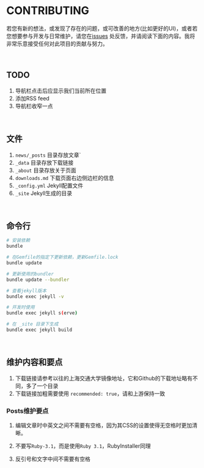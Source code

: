 # CONTRIBUTING

若您有新的想法，或发现了存在的问题，或可改善的地方(比如更好的UI)，或者若您想要参与开发与日常维护，请您在[issues](https://gitee.com/RubyKids/rubyinstaller.cn/issues) 处反馈，并请阅读下面的内容。我将非常乐意接受任何对此项目的贡献与努力。

<br>

## TODO

1. 导航栏点击后应显示我们当前所在位置
2. 添加RSS feed
3. 导航栏收窄一点

<br>

## 文件

1. `news/_posts` 目录存放文章`
2. `_data` 目录存放下载链接
3. `_about` 目录存放关于页面
4.  `downloads.md` 下载页面右边侧边栏的信息
5. `_config.yml` Jekyll配置文件
6. `_site` Jekyll生成的目录

<br>

## 命令行

```bash
# 安装依赖
bundle

# 在Gemfile的指定下更新依赖，更新Gemfile.lock
bundle update

# 更新使用的bundler
bundle update --bundler

# 查看jekyll版本
bundle exec jekyll -v

# 开发时使用
bundle exec jekyll s(erve)

# 在 _site 目录下生成
bundle exec jekyll build
```

<br>

## 维护内容和要点

1. 下载链接请参考以往的上海交通大学镜像地址，它和Github的下载地址略有不同，多了一个目录
2. 下载链接加粗需要使用 `recommended: true`，请和上游保持一致

### Posts维护要点

1. 编辑文章时中英文之间不需要有空格，因为其CSS的设置使得无空格时更加清晰。

2. 不要写`Ruby-3.1`，而是使用`Ruby 3.1`，RubyInstaller同理

3. 反引号和文字中间不需要有空格

<br>
